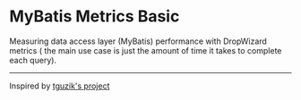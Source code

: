 # MyBatis Metrics Basic

Measuring data access layer (MyBatis) performance with DropWizard metrics 
( the main use case is just the amount of time it takes to complete each query).

---
Inspired by [tguzik's project](https://github.com/tguzik/mybatis-metrics)
